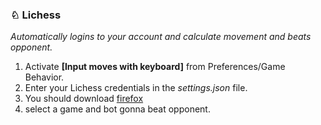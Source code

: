 ### ♘ Lichess
*Automatically logins to your account and calculate movement and beats opponent.*
1. Activate **[Input moves with keyboard]** from Preferences/Game Behavior.
2. Enter your Lichess credentials in the *settings.json* file. 
3. You should download [firefox](https://www.mozilla.org/en-US/firefox/new/)
4. select a game and bot gonna beat opponent.
